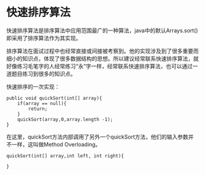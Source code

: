# 快速排序算法

快速排序算法是排序算法中应用范围最广的一种算法，java中的默认Arrays.sort\(\) 即采用了排序算法作为其实现。

排序算法在面试过程中也经常直接或间接被考察到。他的实现涉及到了很多重要而细小的知识点，体现了很多数据结构的思想。所以建议经常联系快速排序算法，就好像练习毛笔字的人经常练习“永”字一样，经常联系快速排序算法，也可以通过一道题目练习到很多的知识点。

快速排序的一次实现：

```
public void quickSort(int[] array){
    if(array == null){
        return;
    }
    quickSort(array,0,array.length -1);
}
```

在这里，quickSort方法内部调用了另外一个quickSort方法，他们的输入参数并不一样，这叫做Method Overloading。

```
quickSort(int[] array,int left, int right){

}
```



